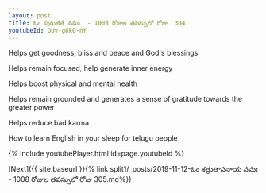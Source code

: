 ```yaml
---
layout: post
title: ఓం పురుజితే నమః  - 1008 రోజుల తపస్సులో రోజు  304
youtubeId: OUv-g8kO-nY
---
```

 
 
Helps get goodness, bliss and peace and God's blessings
 
Helps remain focused, help generate inner energy 
 
Helps boost physical and mental health 
 
Helps remain grounded and generates a sense of gratitude towards the greater power 
 
Helps reduce bad karma
 
How to learn English in your sleep for telugu people
 
 
 
 


{% include youtubePlayer.html id=page.youtubeId %}
 
[Next]({{ site.baseurl }}{% link split1/_posts/2019-11-12-ఓం శత్రుతాపనాయ నమః  - 1008 రోజుల తపస్సులో రోజు  305.md%})
 
